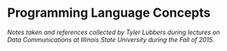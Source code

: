 Programming Language Concepts
=============================

_Notes taken and references collected by_ *Tyler Lubbers* _during lectures on Data Communications at Illinois State University during the Fall of 2015._